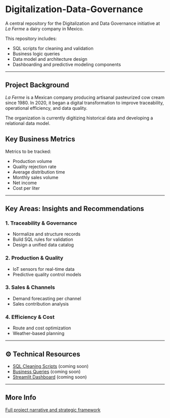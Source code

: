 # Digitalization-Data-Governance
A central repository for the Digitalization and Data Governance initiative at *La Ferme* a dairy company in Mexico.

This repository includes:
- SQL scripts for cleaning and validation
- Business logic queries
- Data model and architecture design
- Dashboarding and predictive modeling components
  
---

## Project Background

*La Ferme* is a Mexican company producing artisanal pasteurized cow cream since 1980. In 2020, it began a digital transformation to improve traceability, operational efficiency, and data quality.

The organization is currently digitizing historical data and developing a relational data model.

## Key Business Metrics

Metrics to be tracked:
- Production volume
- Quality rejection rate
- Average distribution time
- Monthly sales volume
- Net income
- Cost per liter

---

## Key Areas: Insights and Recommendations

### 1. Traceability & Governance
- Normalize and structure records
- Build SQL rules for validation
- Design a unified data catalog

### 2. Production & Quality
- IoT sensors for real-time data
- Predictive quality control models

### 3. Sales & Channels
- Demand forecasting per channel
- Sales contribution analysis

### 4. Efficiency & Cost
- Route and cost optimization
- Weather-based planning

---

## ⚙️ Technical Resources

- [SQL Cleaning Scripts](scripts/sql_cleaning.md) (coming soon) 
- [Business Queries](scripts/business_queries.md) (coming soon) 
- [Streamlit Dashboard](link/to/dashboard) (coming soon)

---

## More Info

[Full project narrative and strategic framework](https://aalopez76.github.io/projects/D&G_project/)

